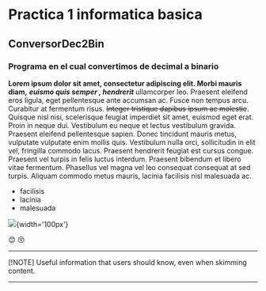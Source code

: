 # Practica 1 informatica basica
## ConversorDec2Bin
### Programa en el cual convertimos de decimal a binario

**Lorem ipsum dolor sit amet, consectetur adipiscing elit. Morbi mauris diam,**
___euismo quis semper , hendrerit___ ullamcorper leo. Praesent eleifend eros ligula,
eget pellentesque ante accumsan ac. Fusce non tempus arcu. Curabitur at fermentum risus.
~~Integer tristique dapibus ipsum ac molestie~~. Quisque nisl nisi, scelerisque feugiat imperdiet sit amet, 
euismod eget erat. Proin in neque dui. Vestibulum eu neque et lectus vestibulum gravida. 
Praesent eleifend pellentesque sapien. Donec tincidunt mauris metus, vulputate vulputate enim mollis quis.
Vestibulum nulla orci, sollicitudin in elit vel, fringilla commodo lacus. Praesent hendrerit feugiat est cursus congue.
Praesent vel turpis in felis luctus interdum. Praesent bibendum et libero vitae fermentum. Phasellus vel magna vel leo consequat consequat at sed turpis.
Aliquam commodo metus mauris, lacinia facilisis nisl malesuada ac. 

* facilisis
* lacinia
* malesuada

![](https://encrypted-tbn0.gstatic.com/images?q=tbn:ANd9GcSdI5h6LZxis-xvMA-mioIFBUdBqrofceIn1A&s){width='100px'}

:blush:
:kissing_closed_eyes:

------

[!NOTE]
Useful information that users should know, even when skimming content.

------